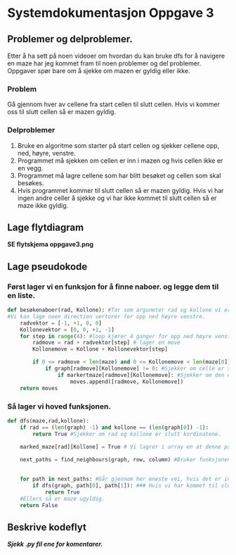 # Systemdokumentasjon Oppgave 3

## Problemer og delproblemer.
Etter å ha sett på noen videoer om hvordan du kan bruke dfs for å navigere en maze har jeg kommet fram til noen problemer og del problemer. Oppgaver spør bare om å sjekke om mazen er gyldig eller ikke.

### Problem
Gå gjennom hver av cellene fra start cellen til slutt cellen. Hvis vi kommer oss til slutt cellen så er mazen gyldig.
### Delproblemer
1. Bruke en algoritme som starter på start cellen og sjekker cellene opp, ned, høyre, venstre.
2. Programmet må sjekken om cellen er inn i mazen og hvis cellen ikke er en vegg.
3. Programmet må lagre cellene som har blitt besøket og cellen som skal besøkes.
4. Hvis programmet kommer til slutt cellen så er mazen gyldig. Hvis vi har ingen andre celler å sjekke og vi har ikke kommet til slutt cellen så er maze ikke gyldig.
## Lage flytdiagram
**SE flytskjema oppgave3.png**

## Lage pseudokode
### Først lager vi en funksjon for å finne naboer. og legge dem til en liste.
```python
def besøkenaboer(rad, Kollone): #Tar som arguneter rad og kollone vi er på.
#Vi kan lage noen direction vertorer for opp ned høyre venstre.
    radvektor = [-1, +1, 0, 0] 
    Kollonevektor = [0, 0, +1, -1]  
    for step in range(4): #loop kjører 4 ganger for opp ned høyre venstre.
        radmove = rad + radvektor[step] # lager en move 
        Kollonemove = Kollone + Kollonevektor[step] 

        if 0 <= radmove < len(maze) and 0 <= Kollonemove < len(maze[0]) #sjeker og rad eller colloumm er innafor maze. 
            if graph[radmove][Kollonemove] != 0: #Sjekker om celle er stein.
                if markertmaze[radmove][Kollonemove]: #Sjekker om den er i markert maze.
                    moves.append([radmove, Kollonemove])
    return moves
```
### Så lager vi hoved funksjonen.
```Python
def dfs(maze,rad,kollone):
    if rad == (len(graph) -1) and kollone == (len(graph[0]) -1):
        return True #Sjekker om rad og kollone er slutt kordinatene.
    
    marked_maze[rad][Kollone] = True # Vi lagrer i array en at denne palssen er explored.

    next_paths = find_neighbours(graph, row, column) #Bruker funksjonen for å finne naoboene.  

    
    for path in next_paths: #Går gjennom her eneste vei, hvis det er ingen flere plaser å gå til går vi til bake til forige funksjon i call stacken.(recursivly). Helt til vi har kommet til en annen vei eller til det ikke er noen veier lengere. 
        if dfs(graph, path[0], path[1]): ### Hvis vi har kommet til slutt plasen så er maze gyldig.
            return True 
	#Ellers så er maze ugyldig.
    return False
```

## Beskrive kodeflyt

***Sjekk .py fil ene for komentarer.***